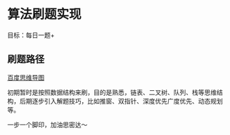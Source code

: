 # 算法刷题实现

目标：每日一题+

## 刷题路径

[百度思维导图](http://naotu.baidu.com/file/ebb7c89b569036061ff72a500b39236a?token=3c8c92c04234754a)

初期暂时是按照数据结构来刷，目的是熟悉，链表、二叉树、队列、栈等思维结构，后期逐步引入解题技巧，比如推窗、双指针、深度优先广度优先、动态规划等。

一步一个脚印，加油思密达～

